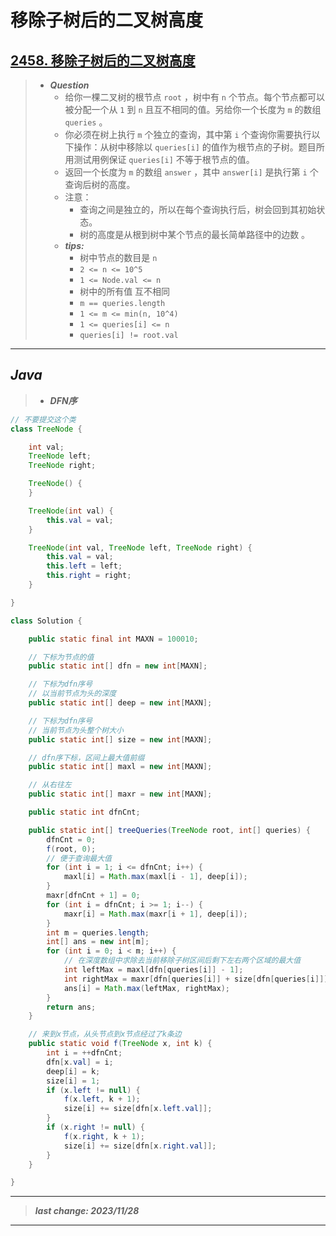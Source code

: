 # 移除子树后的二叉树高度

## [2458. 移除子树后的二叉树高度](https://leetcode.cn/problems/height-of-binary-tree-after-subtree-removal-queries/)

> - ***Question***
>   - 给你一棵二叉树的根节点 `root` ，树中有 `n` 个节点。每个节点都可以被分配一个从 `1` 到 `n` 且互不相同的值。另给你一个长度为 `m` 的数组 `queries` 。
>   - 你必须在树上执行 `m` 个独立的查询，其中第 `i` 个查询你需要执行以下操作：从树中移除以 `queries[i]` 的值作为根节点的子树。题目所用测试用例保证 `queries[i]` 不等于根节点的值。
>   - 返回一个长度为 `m` 的数组 `answer` ，其中 `answer[i]` 是执行第 `i` 个查询后树的高度。
>   - 注意：
>     - 查询之间是独立的，所以在每个查询执行后，树会回到其初始状态。
>     - 树的高度是从根到树中某个节点的最长简单路径中的边数 。
>   - ***tips:***
>     - 树中节点的数目是 `n`
>     - `2 <= n <= 10^5`
>     - `1 <= Node.val <= n`
>     - 树中的所有值 互不相同
>     - `m == queries.length`
>     - `1 <= m <= min(n, 10^4)`
>     - `1 <= queries[i] <= n`
>     - `queries[i] != root.val`

---

## *Java*

> - ***DFN序***

```java
// 不要提交这个类
class TreeNode {

    int val;
    TreeNode left;
    TreeNode right;

    TreeNode() {
    }

    TreeNode(int val) {
        this.val = val;
    }

    TreeNode(int val, TreeNode left, TreeNode right) {
        this.val = val;
        this.left = left;
        this.right = right;
    }

}

class Solution {

    public static final int MAXN = 100010;

    // 下标为节点的值
    public static int[] dfn = new int[MAXN];

    // 下标为dfn序号
    // 以当前节点为头的深度
    public static int[] deep = new int[MAXN];

    // 下标为dfn序号
    // 当前节点为头整个树大小
    public static int[] size = new int[MAXN];

    // dfn序下标，区间上最大值前缀
    public static int[] maxl = new int[MAXN];

    // 从右往左
    public static int[] maxr = new int[MAXN];

    public static int dfnCnt;

    public static int[] treeQueries(TreeNode root, int[] queries) {
        dfnCnt = 0;
        f(root, 0);
        // 便于查询最大值
        for (int i = 1; i <= dfnCnt; i++) {
            maxl[i] = Math.max(maxl[i - 1], deep[i]);
        }
        maxr[dfnCnt + 1] = 0;
        for (int i = dfnCnt; i >= 1; i--) {
            maxr[i] = Math.max(maxr[i + 1], deep[i]);
        }
        int m = queries.length;
        int[] ans = new int[m];
        for (int i = 0; i < m; i++) {
            // 在深度数组中求除去当前移除子树区间后剩下左右两个区域的最大值
            int leftMax = maxl[dfn[queries[i]] - 1];
            int rightMax = maxr[dfn[queries[i]] + size[dfn[queries[i]]]];
            ans[i] = Math.max(leftMax, rightMax);
        }
        return ans;
    }

    // 来到x节点，从头节点到x节点经过了k条边
    public static void f(TreeNode x, int k) {
        int i = ++dfnCnt;
        dfn[x.val] = i;
        deep[i] = k;
        size[i] = 1;
        if (x.left != null) {
            f(x.left, k + 1);
            size[i] += size[dfn[x.left.val]];
        }
        if (x.right != null) {
            f(x.right, k + 1);
            size[i] += size[dfn[x.right.val]];
        }
    }

}
```

---

> ***last change: 2023/11/28***

---
